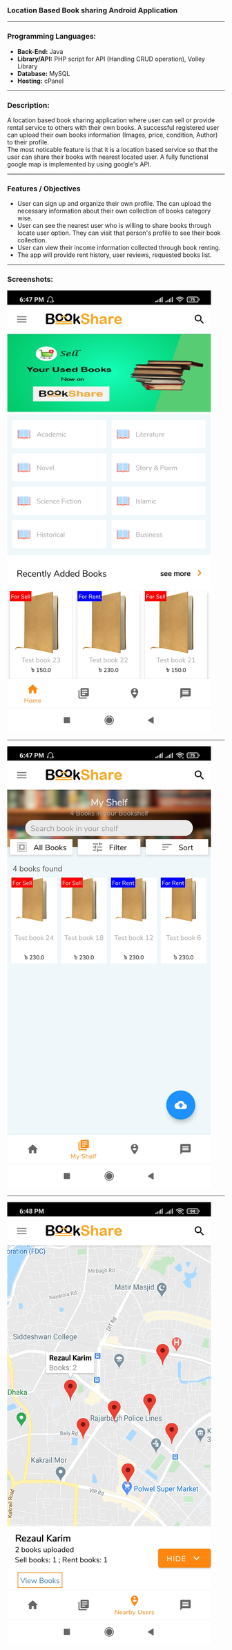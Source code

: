 ### Location Based Book sharing Android Application
___
### Programming Languages:
* **Back-End:** Java
* **Library/API:** PHP script for API (Handling
CRUD operation), Volley Library
* **Database:** MySQL
* **Hosting:** cPanel
___
### **Description:**
A location based book sharing application where user can sell or provide rental service to others with their own books. A successful registered user can upload their own books information (Images, price, condition, Author) to their profile.\
The most noticable feature is that it is a location based service so that the user can share their books with nearest located user. A fully functional google map is implemented by using google's API. 
___
### **Features / Objectives**
* User can sign up and organize
their own profile. The can upload the necessary information about their own collection of
books category wise.
* User can see the nearest user who is willing to share books through locate user
option. They can visit that person's profile to see their book collection.
* User can view their income information collected through book renting.
* The app will provide rent history, user reviews, requested books list.
___
### **Screenshots:**
![Home page](images/homepage.jpg)
___
![Profile Page](images/myshelf1.jpg)
___
![Locate User](images/map.jpg)